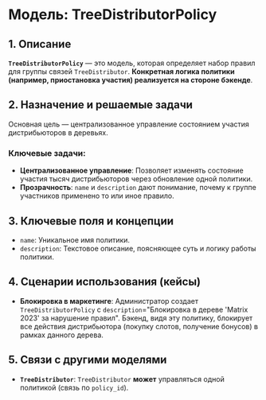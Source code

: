 # Модель: TreeDistributorPolicy

## 1. Описание

**`TreeDistributorPolicy`** — это модель, которая определяет набор правил для группы связей `TreeDistributor`. **Конкретная логика политики (например, приостановка участия) реализуется на стороне бэкенде**.

## 2. Назначение и решаемые задачи

Основная цель — централизованное управление состоянием участия дистрибьюторов в деревьях.

### Ключевые задачи:
- **Централизованное управление**: Позволяет изменять состояние участия тысяч дистрибьюторов через обновление одной политики.
- **Прозрачность**: `name` и `description` дают понимание, почему к группе участников применено то или иное правило.

## 3. Ключевые поля и концепции

- `name`: Уникальное имя политики.
- `description`: Текстовое описание, поясняющее суть и логику работы политики.

## 4. Сценарии использования (кейсы)

- **Блокировка в маркетинге**: Администратор создает `TreeDistributorPolicy` с `description`="Блокировка в дереве 'Matrix 2023' за нарушение правил". Бэкенд, видя эту политику, блокирует все действия дистрибьютора (покупку слотов, получение бонусов) в рамках данного дерева.

## 5. Связи с другими моделями

- **`TreeDistributor`**: `TreeDistributor` **может** управляться одной политикой (связь по `policy_id`).
